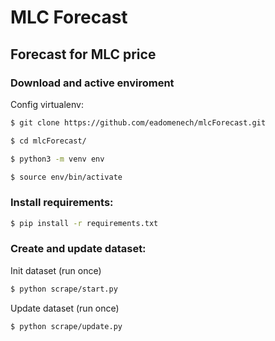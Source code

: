 # MLC Forecast

## Forecast for MLC price

### Download and active enviroment

Config virtualenv:

```bash
$ git clone https://github.com/eadomenech/mlcForecast.git
```

```bash
$ cd mlcForecast/
```

```bash
$ python3 -m venv env
```

```bash
$ source env/bin/activate
```

### Install requirements:

```bash
$ pip install -r requirements.txt
```

### Create and update dataset:

Init dataset (run once)
```bash
$ python scrape/start.py
```

Update dataset (run once)
```bash
$ python scrape/update.py
```

